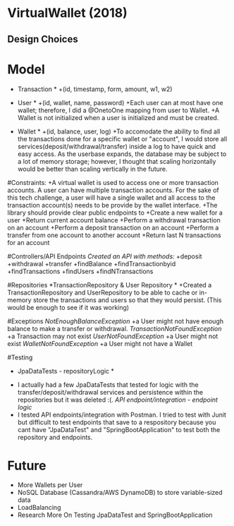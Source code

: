 # VirtualWallet (2018)

Design Choices
----------------------------------
# Model
* Transaction *
+(id, timestamp, form, amount, w1, w2)

* User *
+(id, wallet, name, password)
+Each user can at most have one wallet; therefore, I did a @OnetoOne mapping from user to Wallet.
+A Wallet is not initialized when a user is initialized and must be created.

* Wallet *
+(id, balance, user, log)
+To accomodate the ability to find all the transactions done for a specific wallet or "account", I would store all services(deposit/withdrawal/transfer) inside a log to have quick and easy access. As the userbase expands, the database may be subject to a lot of memory storage; however, I thought that scaling horizontally would be better than scaling vertically in the future. 

#Constraints: 
+A virtual wallet is used to access one or more transaction accounts. A user can have multiple
transaction accounts. For the sake of this tech challenge, a user will have a single wallet and all access
to the transaction account(s) needs to be provide by the wallet interface.
+The library should provide clear public endpoints to
+Create a new wallet for a user
+Return current account balance
+Perform a withdrawal transaction on an account
+Perform a deposit transaction on an account
+Perform a transfer from one account to another account
+Return last N transactions for an account


#Controllers/API Endpoints
*Created an API with methods:*
+deposit
+withdrawal
+transfer
+findBalance
+findTransactionbyid
+findTransactions
+findUsers
+findNTransactions


#Repositories
*TransactionRepository & User Repository *
+Created a TransactionRepository and UserRepository to be able to cache or in-memory store the transactions and users so that they would persist. (This would be enough to see if it was working)


#Exceptions
*NotEnoughBalanceException*
+a User might not have enough balance to make a transfer or withdrawal.
*TransactionNotFoundException*
+a Transaction may not exist
*UserNotFoundException*
+a User might not exist
*WalletNotFoundException*
+a User might not have a Wallet

#Testing
* JpaDataTests - repositoryLogic *
+ I actually had a few JpaDataTests that tested for logic with the transfer/deposit/withdrawal services and persistence within the repositories but it was deleted :(. 
*API endpoint/integration - endpoint logic*
+ I tested API endpoints/integration with Postman. I tried to test with Junit but difficult to test endpoints that save to a respository because you cant have "JpaDataTest" and "SpringBootApplication" to test both the repository and endpoints.

# Future

+ More Wallets per User
+ NoSQL Database (Cassandra/AWS DynamoDB) to store variable-sized data 
+ LoadBalancing
+ Research More On Testing JpaDataTest and SpringBootApplication


